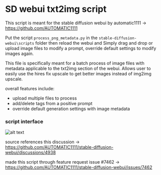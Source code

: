 # SD webui txt2img script

This script is meant for the stable diffusion webui by automatic1111 -> https://github.com/AUTOMATIC1111

Put the script `process_png_metadata.py` in the `stable-diffusion-webui\scripts` folder then reload the webui and Simply drag 
and drop or upload image files to modify a prompt, override default settings to modify images again.

This file is specifically meant for a batch process of image files with metadata applicable to the txt2img section
of the webui. Allows user to easily use the hires fix upscale to get better images instead of img2img upscale.

overall features include:
  - upload multiple files to process
  - add/delete tags from a positive prompt
  - override default generation settings with image metadata

### script interface
![alt text](https://github.com/thundaga/StableDiffusionScripts/blob/main/screenshot.PNG?raw=true)

source references this discussion -> https://github.com/AUTOMATIC1111/stable-diffusion-webui/discussions/4938

made this script through feature request issue #7462 -> https://github.com/AUTOMATIC1111/stable-diffusion-webui/issues/7462



